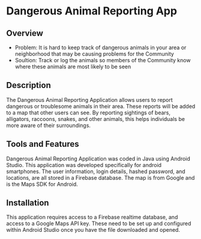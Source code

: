 # Dangerous Animal Reporting App

## Overview
* Problem: It is hard to keep track of dangerous animals in your area or neighborhood that may be causing problems for the Community
* Soultion: Track or log the animals so members of the Community know where these animals are most likely to be seen
## Description
The Dangerous Animal Reporting Application allows users to report dangerous or troublesome animals in their area. These reports will be added to a map that other users can see. By reporting sightings of bears, alligators, raccoons, snakes, and other animals, this helps individuals be more aware of their surroundings.
## Tools and Features
Dangerous Animal Reporting Application was coded in Java using Android Studio. This application was developed specifically for android smartphones. The user information, login details, hashed password, and locations, are all stored in a Firebase database. The map is from Google and is the Maps SDK for Android.
## Installation
This application requires access to a Firebase realtime database, and access to a Google Maps API key. These need to be set up and configured within Android Studio once you have the file downloaded and opened.  

